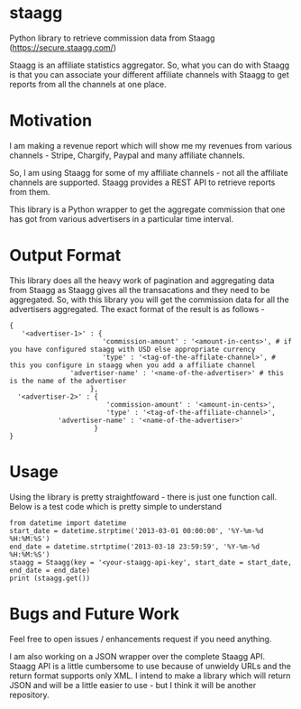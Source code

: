 staagg
======

Python library to retrieve commission data from Staagg (https://secure.staagg.com/)

Staagg is an affiliate statistics aggregator. So, what you can do with Staagg is that you can associate your
different affiliate channels with Staagg to get reports from all the channels at one place.

Motivation
==========

I am making a revenue report which will show me my revenues from various channels - Stripe, Chargify, Paypal and 
many affiliate channels.

So, I am using Staagg for some of my affiliate channels - not all the affiliate channels are supported. Staagg
provides a REST API to retrieve reports from them. 

This library is a Python wrapper to get the aggregate commission that one has got from various advertisers in a
particular time interval.

Output Format
=============

This library does all the heavy work of pagination and aggregating data from Staagg as Staagg gives all the 
transacations and they need to be aggregated. So, with this library you will get the commission data for 
all the advertisers aggregated. The exact format of the result is as follows -

```
{
   '<advertiser-1>' : {
                       'commission-amount' : '<amount-in-cents>', # if you have configured staagg with USD else appropriate currency
                       'type' : '<tag-of-the-affilate-channel>', # this you configure in staagg when you add a affiliate channel
		       'advertiser-name' : '<name-of-the-advertiser>' # this is the name of the advertiser
                    },
  '<advertiser-2>' : {
                        'commission-amount' : '<amount-in-cents>',
                        'type' : '<tag-of-the-affiliate-channel>',
			'advertiser-name' : '<name-of-the-advertiser>'
                     } 
}
```

Usage
=====

Using the library is pretty straightfoward - there is just one function call. Below is a test code which is pretty
simple to understand

```
from datetime import datetime
start_date = datetime.strptime('2013-03-01 00:00:00', '%Y-%m-%d %H:%M:%S')
end_date = datetime.strtptime('2013-03-18 23:59:59', '%Y-%m-%d %H:%M:%S')
staagg = Staagg(key = '<your-staagg-api-key', start_date = start_date, end_date = end_date)
print (staagg.get())
```


Bugs and Future Work
====================

Feel free to open issues / enhancements request if you need anything. 

I am also working on a JSON wrapper over the complete Staagg API. Staagg API is a little cumbersome to use because
of unwieldy URLs and the return format supports only XML. I intend to make a library which will return JSON and will
be a little easier to use - but I think it will be another repository.
